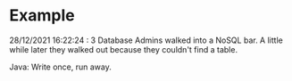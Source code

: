 # Example

<!-- replace-with-date starts -->
28/12/2021 16:22:24 : 3 Database Admins walked into a NoSQL bar. A little while later they walked out because they couldn't find a table.
<!-- replace-with-date ends -->

<!-- replace-with-joke starts -->
Java: Write once, run away.
<!-- replace-with-joke ends -->
